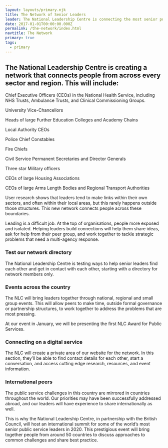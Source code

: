 ```yaml
---
layout: layouts/primary.njk
title: The Network of Senior Leaders
leader: The National Leadership Centre is connecting the most senior public sector leaders across the country and making international links to widen our network
date: 2017-01-01T00:00:00.000Z
permalink: /the-network/index.html
navtitle: The Network
primary: true
tags:
  - primary
---
```


<div class="container container--sm dbl-vertical-padding">

## The National Leadership Centre is creating a network that connects people from across every sector and region. This will include:

<div class="container container--xxs">

Chief Executive Officers (CEOs) in the National Health Service, including NHS Trusts, Ambulance Trusts, and Clinical Commissioning Groups.

University Vice-Chancellors

Heads of large Further Education Colleges and Academy Chains

Local Authority CEOs

Police Chief Constables

Fire Chiefs

Civil Service Permanent Secretaries and Director Generals

Three star Military officers

CEOs of large Housing Associations

CEOs of large Arms Length Bodies and Regional Transport Authorities

</div>

User research shows that leaders tend to make links within their own sectors, and often within their local areas, but this rarely happens outside those structures. This new network connects people across these boundaries.

Leading is a difficult job. At the top of organisations, people more exposed and isolated. Helping leaders build connections will help them share ideas, ask for help from their peer group, and work together to tackle strategic problems that need a multi-agency response.

### Test our network directory
The National Leadership Centre is testing ways to help senior leaders find each other and get in contact with each other, starting with a directory for network members only.

### Events across the country
The NLC will bring leaders together through national, regional and small group events. This will allow peers to make time, outside formal governance or partnership structures, to work together to address the problems that are most pressing.

At our event in January, we will be presenting the first NLC Award for Public Services.

### Connecting on a digital service
The NLC will create a private area of our website for the network. In this section, they’ll be able to find contact details for each other, start a conversation, and access cutting edge research, resources, and event information.

### International peers
The public service challenges in this country are mirrored in countries throughout the world. Our priorities may have been successfully addressed abroad, and our leaders will have experience to share internationally as well.

This is why the National Leadership Centre, in partnership with the British Council, will host an international summit for some of the world’s most senior public service leaders in 2020. This prestigious event will bring together people from around 50 countries to discuss approaches to common challenges and share best practice.

</div>